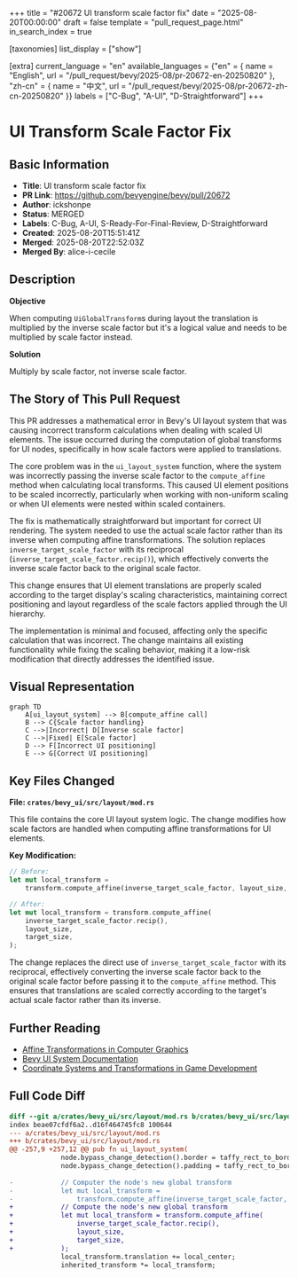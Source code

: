 +++
title = "#20672 UI transform scale factor fix"
date = "2025-08-20T00:00:00"
draft = false
template = "pull_request_page.html"
in_search_index = true

[taxonomies]
list_display = ["show"]

[extra]
current_language = "en"
available_languages = {"en" = { name = "English", url = "/pull_request/bevy/2025-08/pr-20672-en-20250820" }, "zh-cn" = { name = "中文", url = "/pull_request/bevy/2025-08/pr-20672-zh-cn-20250820" }}
labels = ["C-Bug", "A-UI", "D-Straightforward"]
+++

# UI Transform Scale Factor Fix

## Basic Information
- **Title**: UI transform scale factor fix
- **PR Link**: https://github.com/bevyengine/bevy/pull/20672
- **Author**: ickshonpe
- **Status**: MERGED
- **Labels**: C-Bug, A-UI, S-Ready-For-Final-Review, D-Straightforward
- **Created**: 2025-08-20T15:51:41Z
- **Merged**: 2025-08-20T22:52:03Z
- **Merged By**: alice-i-cecile

## Description
**Objective**

When computing `UiGlobalTransform`s during layout the translation is multiplied by the inverse scale factor but it's a logical value and needs to be multiplied by scale factor instead.

**Solution**

Multiply by scale factor, not inverse scale factor.

## The Story of This Pull Request

This PR addresses a mathematical error in Bevy's UI layout system that was causing incorrect transform calculations when dealing with scaled UI elements. The issue occurred during the computation of global transforms for UI nodes, specifically in how scale factors were applied to translations.

The core problem was in the `ui_layout_system` function, where the system was incorrectly passing the inverse scale factor to the `compute_affine` method when calculating local transforms. This caused UI element positions to be scaled incorrectly, particularly when working with non-uniform scaling or when UI elements were nested within scaled containers.

The fix is mathematically straightforward but important for correct UI rendering. The system needed to use the actual scale factor rather than its inverse when computing affine transformations. The solution replaces `inverse_target_scale_factor` with its reciprocal (`inverse_target_scale_factor.recip()`), which effectively converts the inverse scale factor back to the original scale factor.

This change ensures that UI element translations are properly scaled according to the target display's scaling characteristics, maintaining correct positioning and layout regardless of the scale factors applied through the UI hierarchy.

The implementation is minimal and focused, affecting only the specific calculation that was incorrect. The change maintains all existing functionality while fixing the scaling behavior, making it a low-risk modification that directly addresses the identified issue.

## Visual Representation

```mermaid
graph TD
    A[ui_layout_system] --> B[compute_affine call]
    B --> C{Scale factor handling}
    C -->|Incorrect| D[Inverse scale factor]
    C -->|Fixed| E[Scale factor]
    D --> F[Incorrect UI positioning]
    E --> G[Correct UI positioning]
```

## Key Files Changed

**File: `crates/bevy_ui/src/layout/mod.rs`**

This file contains the core UI layout system logic. The change modifies how scale factors are handled when computing affine transformations for UI elements.

**Key Modification:**
```rust
// Before:
let mut local_transform =
    transform.compute_affine(inverse_target_scale_factor, layout_size, target_size);

// After:
let mut local_transform = transform.compute_affine(
    inverse_target_scale_factor.recip(),
    layout_size,
    target_size,
);
```

The change replaces the direct use of `inverse_target_scale_factor` with its reciprocal, effectively converting the inverse scale factor back to the original scale factor before passing it to the `compute_affine` method. This ensures that translations are scaled correctly according to the target's actual scale factor rather than its inverse.

## Further Reading

- [Affine Transformations in Computer Graphics](https://en.wikipedia.org/wiki/Affine_transformation)
- [Bevy UI System Documentation](https://docs.rs/bevy_ui/latest/bevy_ui/)
- [Coordinate Systems and Transformations in Game Development](https://learnopengl.com/Getting-started/Coordinate-Systems)

## Full Code Diff
```diff
diff --git a/crates/bevy_ui/src/layout/mod.rs b/crates/bevy_ui/src/layout/mod.rs
index beae07cfdf6a2..d16f464745fc8 100644
--- a/crates/bevy_ui/src/layout/mod.rs
+++ b/crates/bevy_ui/src/layout/mod.rs
@@ -257,9 +257,12 @@ pub fn ui_layout_system(
             node.bypass_change_detection().border = taffy_rect_to_border_rect(layout.border);
             node.bypass_change_detection().padding = taffy_rect_to_border_rect(layout.padding);
 
-            // Computer the node's new global transform
-            let mut local_transform =
-                transform.compute_affine(inverse_target_scale_factor, layout_size, target_size);
+            // Compute the node's new global transform
+            let mut local_transform = transform.compute_affine(
+                inverse_target_scale_factor.recip(),
+                layout_size,
+                target_size,
+            );
             local_transform.translation += local_center;
             inherited_transform *= local_transform;
```